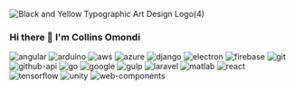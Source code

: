 ![Black and Yellow Typographic Art   Design Logo(4)](https://user-images.githubusercontent.com/41758123/132143215-a06642f3-7985-4195-8faf-c64a290990d2.png)

### Hi there 👋 I'm Collins Omondi

<!--
**ColloBigfish/collobigfish** is a ✨ _special_ ✨ repository because its `README.md` (this file) appears on your GitHub profile.

Here are some ideas to get you started:

- 🔭 I’m currently working on ... Data Wrangling & Manupulation
- 🌱 I’m currently learning ... Python | Data Science 
- 👯 I’m looking to collaborate on ... Vue.js | React | Python
- 🤔 I’m looking for help with ... Data Science | Machine Learnig | Artificial Intelligence
- 💬 Ask me about ... Anything Techie
- 📫 How to reach me: ... https://www.linkedin.com/in/collins-omondi-a9256911b/
- 😄 Pronouns: ... Colly/Bigfish
- ⚡ Fun fact: ... Hewlett-Packard Was Decided by a Coin Toss
-->
![angular](https://user-images.githubusercontent.com/41758123/132143392-dc5e1a2c-67c6-4ee1-a6a7-f04187438c52.png)
![arduino](https://user-images.githubusercontent.com/41758123/132143394-5fd5db1c-ba66-4967-b4f1-5dbb25ab5e39.png)
![aws](https://user-images.githubusercontent.com/41758123/132143396-a1610de0-cfbb-482b-ba55-aa1403dab4ff.png)
![azure](https://user-images.githubusercontent.com/41758123/132143397-0bc83454-6ef3-4480-a491-05ca442848be.png)
![django](https://user-images.githubusercontent.com/41758123/132143399-f9a59af3-aea0-403a-a8e4-cfa372db11da.png)
![electron](https://user-images.githubusercontent.com/41758123/132143400-f08cd837-ad61-4f5f-a4d2-6d2f73f469c0.png)
![firebase](https://user-images.githubusercontent.com/41758123/132143401-816ac15c-c327-4550-8dfb-d0f1a2a99054.png)
![git](https://user-images.githubusercontent.com/41758123/132143402-14b42348-ae4c-43b2-ade2-2cc78acd9b64.png)
![github-api](https://user-images.githubusercontent.com/41758123/132143403-45cb315c-0eef-485c-94e3-5214b9e82d5f.png)
![go](https://user-images.githubusercontent.com/41758123/132143405-e9f5414e-34c6-4297-9b5a-5eca7e2ceca9.png)
![google](https://user-images.githubusercontent.com/41758123/132143406-76f26ef6-d42f-4a8b-b49e-5134907576d4.png)
![gulp](https://user-images.githubusercontent.com/41758123/132143407-e8bb9a59-8f8d-4aed-bd1d-92b7b90e1d7e.png)
![laravel](https://user-images.githubusercontent.com/41758123/132143409-f2518e14-b03a-4e7c-ae55-a82d9df865ec.png)
![matlab](https://user-images.githubusercontent.com/41758123/132143411-8f92673c-21c0-49da-8fb7-3286b2ea6029.png)
![react](https://user-images.githubusercontent.com/41758123/132143414-18a692b8-e26f-4b80-b255-382a94d3ec8b.png)
![tensorflow](https://user-images.githubusercontent.com/41758123/132143415-30f0c369-f186-4348-8d46-5bcaee02bcd1.png)
![unity](https://user-images.githubusercontent.com/41758123/132143416-6141451f-a361-4633-a8d8-bb1bbf18d612.png)
![web-components](https://user-images.githubusercontent.com/41758123/132143418-b17ce625-1715-4196-b5ac-c7cf2ecd1f06.png)
